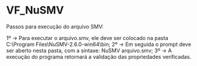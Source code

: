 # VF_NuSMV

Passos para execução do arquivo SMV:

1º -> Para executar o arquivo.smv, ele deve ser colocado na pasta C:\Program Files\NuSMV-2.6.0-win64\bin;
2º -> Em seguida o prompt deve ser aberto nesta pasta, com a sintaxe: NuSMV arquivo.smv;
3º -> A execução do programa retornará a validação das propriedades verificadas.
